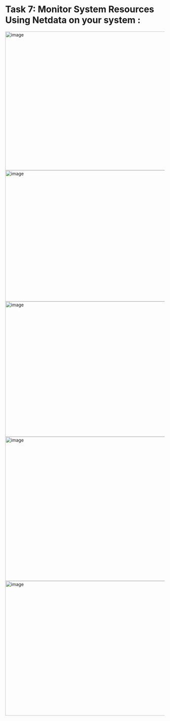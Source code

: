 # Task 7: Monitor System Resources Using Netdata on your system :

<img width="940" height="438" alt="image" src="https://github.com/user-attachments/assets/0bad0554-3cc3-4c01-86d9-0e7d178a91a0" />



<img width="940" height="414" alt="image" src="https://github.com/user-attachments/assets/d4feb10b-0675-4afa-a27f-1987d1759527" />


<img width="940" height="427" alt="image" src="https://github.com/user-attachments/assets/a1938e08-332d-430c-8879-011cd7a8546e" />


<img width="940" height="455" alt="image" src="https://github.com/user-attachments/assets/ee4d92ec-86e3-498a-b1a7-1ea76fa0eef1" />


<img width="940" height="425" alt="image" src="https://github.com/user-attachments/assets/391c6660-f955-476d-ac0f-882341ef599b" />


